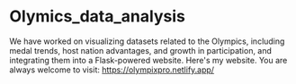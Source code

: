 # Olymics_data_analysis
We have worked on visualizing datasets related to the Olympics, including medal trends, host nation advantages, and growth in participation, and integrating them into a Flask-powered website.
Here's my website. You are always welcome to visit:
https://olympixpro.netlify.app/
